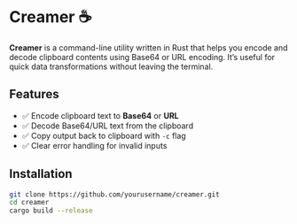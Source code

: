 # Creamer ☕️

**Creamer** is a command-line utility written in Rust that helps you encode and decode clipboard contents using Base64 or URL encoding. It’s useful for quick data transformations without leaving the terminal.

## Features

- ✅ Encode clipboard text to **Base64** or **URL**
- ✅ Decode Base64/URL text from the clipboard
- ✅ Copy output back to clipboard with `-c` flag
- ✅ Clear error handling for invalid inputs

## Installation

```bash
git clone https://github.com/yourusername/creamer.git
cd creamer
cargo build --release
```